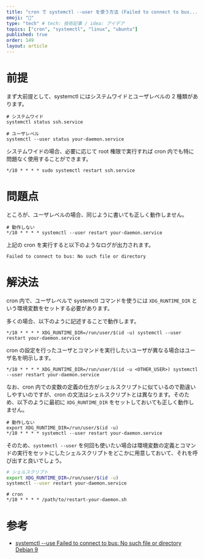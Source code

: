 ```yaml
---
title: "cron で systemctl --user を使う方法 (Failed to connect to bus... の解決法)"
emoji: "🤖"
type: "tech" # tech: 技術記事 / idea: アイデア
topics: ["cron", "systemctl", "linux", "ubuntu"]
published: true
order: 149
layout: article
---
```


# 前提
まず大前提として、systemctl にはシステムワイドとユーザレベルの 2 種類があります。

```shell
# システムワイド
systemctl status ssh.service

# ユーザレベル
systemctl --user status your-daemon.service
```

システムワイドの場合、必要に応じて root 権限で実行すれば cron 内でも特に問題なく使用することができます。

```shell
*/10 * * * * sudo systemctl restart ssh.service
```



# 問題点
ところが、ユーザレベルの場合、同じように書いても正しく動作しません。

```shell
# 動作しない
*/10 * * * * systemctl --user restart your-daemon.service
```

上記の cron を実行すると以下のようなログが出力されます。

```
Failed to connect to bus: No such file or directory
```



# 解決法
cron 内で、ユーザレベルで systemctl コマンドを使うには `XDG_RUNTIME_DIR` という環境変数をセットする必要があります。

多くの場合、以下のように記述することで動作します。

```shell
*/10 * * * * XDG_RUNTIME_DIR=/run/user/$(id -u) systemctl --user restart your-daemon.service
```

cron の設定を行ったユーザとコマンドを実行したいユーザが異なる場合はユーザ名を明示します。

```shell
*/10 * * * * XDG_RUNTIME_DIR=/run/user/$(id -u <OTHER_USER>) systemctl --user restart your-daemon.service
```

なお、cron 内での変数の定義の仕方がシェルスクリプトに似ているので勘違いしやすいのですが、cron の文法はシェルスクリプトとは異なります。そのため、以下のように最初に `XDG_RUNTIME_DIR` をセットしておいても正しく動作しません。

```shell
# 動作しない
export XDG_RUNTIME_DIR=/run/user/$(id -u)
*/10 * * * * systemctl --user restart your-daemon.service
```

そのため、`systemctl --user` を何回も使いたい場合は環境変数の定義とコマンドの実行をセットにしたシェルスクリプトをどこかに用意しておいて、それを呼び出すと良いでしょう。

```shell:restart-your-daemon.sh
# シェルスクリプト
export XDG_RUNTIME_DIR=/run/user/$(id -u)
systemctl --user restart your-daemon.service
```

```shell
# cron
*/10 * * * * /path/to/restart-your-daemon.sh
```



# 参考
* [systemctl --use Failed to connect to bus: No such file or directory Debian 9](https://superuser.com/questions/1561076/systemctl-use-failed-to-connect-to-bus-no-such-file-or-directory-debian-9)
